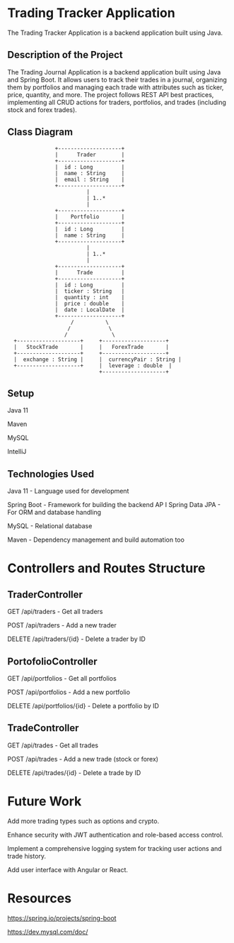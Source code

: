 # Trading Tracker Application

The Trading Tracker Application is a backend application built using Java.


## Description of the Project
The Trading Journal Application is a backend application built using Java and Spring Boot. It allows users to track their trades in a journal, organizing them by portfolios and managing each trade with attributes such as ticker, price, quantity, and more. The project follows REST API best practices, implementing all CRUD actions for traders, portfolios, and trades (including stock and forex trades).

## Class Diagram
                   +--------------------+
                   |      Trader        |
                   +--------------------+
                   |  id : Long         |
                   |  name : String     |
                   |  email : String    |
                   +--------------------+
                             |
                             | 1..*
                             |
                   +--------------------+
                   |    Portfolio       |
                   +--------------------+
                   |  id : Long         |
                   |  name : String     |
                   +--------------------+
                             |
                             | 1..*
                             |
                   +--------------------+
                   |      Trade         |
                   +--------------------+
                   |  id : Long         |
                   |  ticker : String   |
                   |  quantity : int    |
                   |  price : double    |
                   |  date : LocalDate  |
                   +--------------------+
                        /          \
                       /            \
                      /              \
      +--------------------+     +--------------------+
      |   StockTrade       |     |   ForexTrade       |
      +--------------------+     +--------------------+
      |  exchange : String |     |  currencyPair : String |
      +--------------------+     |  leverage : double  |
                                 +--------------------+




## Setup


Java 11 

Maven

MySQL

IntelliJ

## Technologies Used

Java 11 - Language used for development

Spring Boot - Framework for building the backend AP
I
Spring Data JPA - For ORM and database handling

MySQL - Relational database

Maven - Dependency management and build automation too

# Controllers and Routes Structure

##  TraderController
GET /api/traders - Get all traders

POST /api/traders - Add a new trader

DELETE /api/traders/{id} - Delete a trader by ID

## PortofolioController
GET /api/portfolios - Get all portfolios

POST /api/portfolios - Add a new portfolio

DELETE /api/portfolios/{id} - Delete a portfolio by ID

## TradeController
GET /api/trades - Get all trades

POST /api/trades - Add a new trade (stock or forex)

DELETE /api/trades/{id} - Delete a trade by ID

# Future Work

Add more trading types such as options and crypto.

Enhance security with JWT authentication and role-based access control.

Implement a comprehensive logging system for tracking user actions and trade history.

Add user interface with Angular or React.

# Resources
https://spring.io/projects/spring-boot

https://dev.mysql.com/doc/